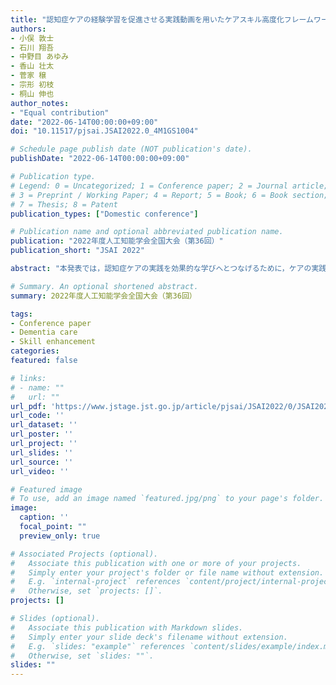```yaml
---
title: "認知症ケアの経験学習を促進させる実践動画を用いたケアスキル高度化フレームワーク"
authors:
- 小俣 敦士
- 石川 翔吾
- 中野目 あゆみ
- 香山 壮太
- 菅家 穣
- 宗形 初枝
- 桐山 伸也
author_notes:
- "Equal contribution"
date: "2022-06-14T00:00:00+09:00"
doi: "10.11517/pjsai.JSAI2022.0_4M1GS1004"

# Schedule page publish date (NOT publication's date).
publishDate: "2022-06-14T00:00:00+09:00"

# Publication type.
# Legend: 0 = Uncategorized; 1 = Conference paper; 2 = Journal article;
# 3 = Preprint / Working Paper; 4 = Report; 5 = Book; 6 = Book section;
# 7 = Thesis; 8 = Patent
publication_types: ["Domestic conference"]

# Publication name and optional abbreviated publication name.
publication: "2022年度人工知能学会全国大会（第36回）"
publication_short: "JSAI 2022"

abstract: "本発表では，認知症ケアの実践を効果的な学びへとつなげるために，ケアの実践動画を用いたケアスキル高度化フレームワークについて示す．ケアの学習では，批判的思考だけでなく複数の思考方法を適用することが重要である．本フレームワークでは，指導者の役割をシステムが担うことで効果的なコーチング環境を実現する．また，ケアスキルの理解を促すためのアノテーションの可視化とスキーマ設計を支援するデータ可視化ツールを開発した．慢性期医療介護病院に所属する16名の職員を対象に，本フレームワークに基づく学習の実験をおこなった．その結果，提案手法はケア技術の学習においてより効果的であることが示された．"

# Summary. An optional shortened abstract.
summary: 2022年度人工知能学会全国大会（第36回）

tags:
- Conference paper
- Dementia care
- Skill enhancement
categories: 
featured: false

# links:
# - name: ""
#   url: ""
url_pdf: 'https://www.jstage.jst.go.jp/article/pjsai/JSAI2022/0/JSAI2022_4M1GS1004/_article/-char/ja'
url_code: ''
url_dataset: ''
url_poster: ''
url_project: ''
url_slides: ''
url_source: ''
url_video: ''

# Featured image
# To use, add an image named `featured.jpg/png` to your page's folder. 
image:
  caption: ''
  focal_point: ""
  preview_only: true

# Associated Projects (optional).
#   Associate this publication with one or more of your projects.
#   Simply enter your project's folder or file name without extension.
#   E.g. `internal-project` references `content/project/internal-project/index.md`.
#   Otherwise, set `projects: []`.
projects: []

# Slides (optional).
#   Associate this publication with Markdown slides.
#   Simply enter your slide deck's filename without extension.
#   E.g. `slides: "example"` references `content/slides/example/index.md`.
#   Otherwise, set `slides: ""`.
slides: ""
---
```

